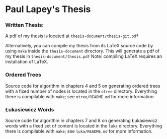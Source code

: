 
# Paul Lapey's Thesis

### Written Thesis: 

A pdf of my thesis is located at `thesis-document/thesis-git.pdf`

Alternatively, you can compile my thesis from its LaTeX source code by using `make` inside the `thesis-document` directory.  This will generate a pdf of my thesis in `thesis-document/thesis.pdf` Note: compiling LaTeX requires an installation of LaTeX.


### Ordered Trees

Source code for algorithm in chapters 4 and 5 on generating ordered trees with a fixed number of nodes is located in the `otree` directory.  Everything there is compilable with `make`; see `otree/README.md` for more information.

### Łukasiewicz Words

Source code for algorithm in chapters 7 and 8 on generating Łukasiewicz words with a fixed set of content is located in the `luka` directory.  Everything there is compilable with `make`; see `luka/README.md` for more information.
